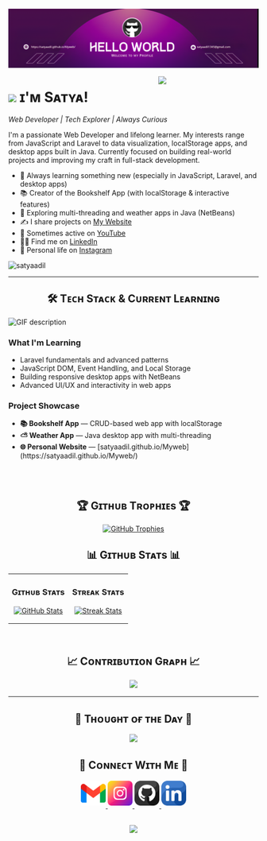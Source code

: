 <!--Banner-->
![SatyaAdil Banner Image](./baner.png)





<!--Night Owl image-->
<div>
  <img align="right" width="40%" src="https://owlbertsio-resized.s3.amazonaws.com/Popper.psd.full.png">
</div>

<!--Header Name-->
# <img src="https://emojis.slackmojis.com/emojis/images/1531849430/4246/blob-sunglasses.gif?1531849430" width="30"/> ɪ'ᴍ Sᴀᴛʏᴀ! 
*Web Developer | Tech Explorer | Always Curious*
<br /> 

<!--Start Intro-->               
<p align="left">I'm a passionate Web Developer and lifelong learner. My interests range from JavaScript and Laravel to data visualization, localStorage apps, and desktop apps built in Java. Currently focused on building real-world projects and improving my craft in full-stack development.</p>

- 🌱 Always learning something new (especially in JavaScript, Laravel, and desktop apps)
- 📚 Creator of the Bookshelf App (with localStorage & interactive features)
- 🧠 Exploring multi-threading and weather apps in Java (NetBeans)
- ✍ I share projects on [My Website](https://satyaadil.github.io/Myweb/)
- 🎥 Sometimes active on [YouTube](https://www.youtube.com/@satyaadil24)
- 👨‍💼 Find me on [LinkedIn](https://www.linkedin.com/in/satya-adil-faishal-0373b1332/)
- 📸 Personal life on [Instagram](https://www.instagram.com/styadil/)

<!--Profile Count Badge-->
<p align="left">
  <img src="https://komarev.com/ghpvc/?username=satyaadil&label=Profile%20views&color=770677&style=for-the-badge&logo=star" alt="satyaadil" style="padding-right:20px;" />
</p>

---

<!--Languages and Tools Section-->       
<h2 align="center">🛠 Tᴇᴄʜ Sᴛᴀᴄᴋ & Cᴜʀʀᴇɴᴛ Lᴇᴀʀɴɪɴɢ</h2> 
<picture>
  <source media="(prefers-color-scheme: dark)" srcset="./Skills_Animation_Dark.gif">
  <source media="(prefers-color-scheme: light)" srcset="./Skills_Animation_White.gif">
  <img align="left" alt="GIF description" src="./Skills_Animation_White.gif">
</picture>
<br />

<h3 align="left">What I'm Learning</h3>
<ul align="left">
  <li>Laravel fundamentals and advanced patterns</li>
  <li>JavaScript DOM, Event Handling, and Local Storage</li>
  <li>Building responsive desktop apps with NetBeans</li>
  <li>Advanced UI/UX and interactivity in web apps</li>
</ul>

<h3 align="left">Project Showcase</h3>
<ul align="left">
  <li><strong>📚 Bookshelf App</strong> — CRUD-based web app with localStorage</li>
  <li><strong>⛅ Weather App</strong> — Java desktop app with multi-threading</li>
  <li><strong>🌐 Personal Website</strong> — [satyaadil.github.io/Myweb](https://satyaadil.github.io/Myweb/)</li>
</ul>
<br /><br />

<!--Trophies Section-->   
<h2 align="center">🏆 Gɪᴛʜᴜʙ Tʀᴏᴘʜɪᴇs 🏆</h2>
<p align="center">
  <a href="https://github.com/satyaadil">
    <picture>
      <source media="(prefers-color-scheme: dark)" srcset="https://github-profile-trophy.vercel.app/?username=satyaadil&no-bg=true&row=2&column=6&margin-w=20&margin-h=20&theme=monokai">
      <source media="(prefers-color-scheme: light)" srcset="https://github-profile-trophy.vercel.app/?username=satyaadil&no-bg=true&row=2&column=6&margin-w=20&margin-h=20">
      <img alt="GitHub Trophies" src="https://github-profile-trophy.vercel.app/?username=satyaadil&no-bg=true&no-frame=true&row=2&column=6&margin-w=20&margin-h=20">
    </picture>
  </a>
</p>

<!--Github stats Table--> 
<h2 align="center">📊 Gɪᴛʜᴜʙ Sᴛᴀᴛs 📊</h2>
<table width="100%">
  <tr>
    <td width="50%">
      <h3 align="center"><strong>Gɪᴛʜᴜʙ Sᴛᴀᴛs</strong></h3>
      <p align="center">
        <a href="https://github.com/satyaadil">
          <img align="center" src="https://github-readme-stats.vercel.app/api?username=satyaadil&count_private=true&show_icons=true&theme=nightowl" alt="GitHub Stats" />
        </a>
      </p>
    </td>
    <td width="50%">
      <h3 align="center"><strong>Sᴛʀᴇᴀᴋ Sᴛᴀᴛs</strong></h3>
      <p align="center">
        <a href="https://github.com/satyaadil">
          <img align="center" src="https://streak-stats.demolab.com?user=satyaadil&theme=nightowl&fire=ffeb95&ring=ffeb95" alt="Streak Stats" />
        </a>
      </p>
    </td>
  </tr>
</table>
<br />

<!--Contribution Graph-->
<h2 align="center">📈 Cᴏɴᴛʀɪʙᴜᴛɪᴏɴ Gʀᴀᴘʜ 📈</h2>
<div align="center">
  <img src="https://github-readme-activity-graph.vercel.app/graph?username=satyaadil&bg_color=220a28&color=ffffff&line=c56a90&point=ffeb95&area=false" border-radius="15">
</div>

---

<!--Quote Section-->
<h2 align="center">🌟 Tʜᴏᴜɢʜᴛ ᴏғ ᴛʜᴇ Dᴀʏ 🌟</h2>
<p align="center">
  <img src="https://readme-daily-quotes.vercel.app/api?author=Satya%20Adil&quote=Keep%20building,%20keep%20learning,%20keep%20sharing.&theme=dark&bg_color=220a28&author_color=ffeb95&accent_color=c56a90">
</p>

<!--Contact Section-->
<h2 align="center">🤝 Cᴏɴɴᴇᴄᴛ Wɪᴛʜ Mᴇ 🤝 </h2>
<div align="center">
  <a href="mailto:satyaadil24@gmail.com" target="_blank">
    <img src="./gmail.png" width=50 height=50 alt="email" style="margin-bottom: 5px;" />
  </a>
  <a href="https://www.instagram.com/styadil/" target="_blank">
    <img src="./instagram.png" width=50 height=50 alt="Instagram" style="margin-bottom: 5px;" />
  </a>
  <a href="https://github.com/satyaadil" target="_blank">
    <img src="./github.png" width=50 height=50 alt="GitHub" style="margin-bottom: 5px;" />
  </a>
  <a href="https://www.linkedin.com/in/satya-adil-faishal-0373b1332/" target="_blank">
    <img src="./linkedin.png" width=50 height=50 alt="LinkedIn" style="margin-bottom: 5px;" />
  </a>
</div>
<br/>

<!--Footer--> 
<p align="center">
  <img src="https://capsule-render.vercel.app/api?type=waving&color=gradient&height=65&section=footer"/>
</p>
